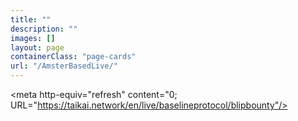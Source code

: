 ```yaml
---
title: ""
description: ""
images: []
layout: page
containerClass: "page-cards"
url: "/AmsterBasedLive/"
---
```


<meta http-equiv="refresh" content="0; URL="https://taikai.network/en/live/baselineprotocol/blipbounty"/>

